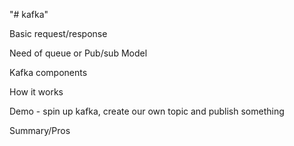 "# kafka" 

Basic request/response

Need of queue or Pub/sub Model 

Kafka components

How it works

Demo - spin up kafka, create our own topic and publish something

Summary/Pros
